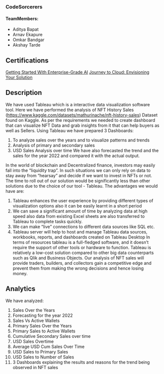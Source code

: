 ### CodeSorcerers

#### TeamMembers:

- Aditya Bapat
- Arnav Ekapure
- Omkar Bandgar
- Akshay Tarde

## Certifications

[Getting Started With Enterprise-Grade AI](https://www.credly.com/badges/f172280e-ba7b-47bc-993f-ac6e4e7460b4/public_url)
[Journey to Cloud: Envisioning Your Solution](https://www.credly.com/badges/800d6d35-1dfa-4e7c-bbee-c1438cd8ab2d/public_url)

## Description

We have used Tableau which is a interactive data visualization software tool. Here we
have performed the analysis of NFT History Sales
(https://www.kaggle.com/datasets/mathurinache/nft-history-sales) Dataset found on
Kaggle.
As per the requirements we needed to create dashboard that can visualize NFT Data and
grab insights from it that can help buyers as well as Sellers.
Using Tableau we have prepared 3 Dashboards:

1. To analyze sales over the years and to visualize patterns and trends
2. Analysis of primary and secondary sales
3. USD Sales Analysis over time
   We have also forecasted the trend and the sales for the year 2022 and compared it with
   the actual output.

In the world of blockchain and Decentralized finance, investors may easily fall into the
“liquidity trap”. In such situations we can only rely on data to stay away from “hearsay”
and decide if we want to invest in NFTs or not.
The time to roll out of our solution would be significantly less than other solutions due to
the choice of our tool - Tableau. The advantages we would have are:

1. Tableau enhances the user experience by providing different types of visualization
   options also it can be easily learnt in a short period
2. We can save a significant amount of time by analyzing data at high speed also data
   from existing Excel sheets are also transferred to Tableau to complete tasks quickly.
3. We can make “live” connections to different data sources like SQL etc.
4. Tableau server will help to host and manage Tableau data sources, workbooks,
   reports, and dashboards created on Tableau Desktop
   In terms of resources tableau is a full-fledged software, and it doesn’t require the support of other
   tools or hardware to function.
   Tableau is relatively a low-cost solution compared to other big data counterparts such as Qlik and
   Business Objects.
   Our analysis of NFT sales will provide traders, builders, and collectors gain a competitive edge
   and prevent them from making the wrong decisions and hence losing money.

## Analytics

We have analyzed:

1. Sales Over the Years
2. Forecasting for the year 2022
3. Sales Vs Active Wallets
4. Primary Sales Over the Years
5. Primary Sales to Active Wallets
6. Cumulative Secondary Sales over time
7. USD Sales Overtime
8. Average USD Cum Sales Over Time
9. USD Sales to Primary Sales
10. USD Sales to Number of Sales
11. 3 Dashboards explaining the results and reasons for the trend being observed in NFT
    sales
